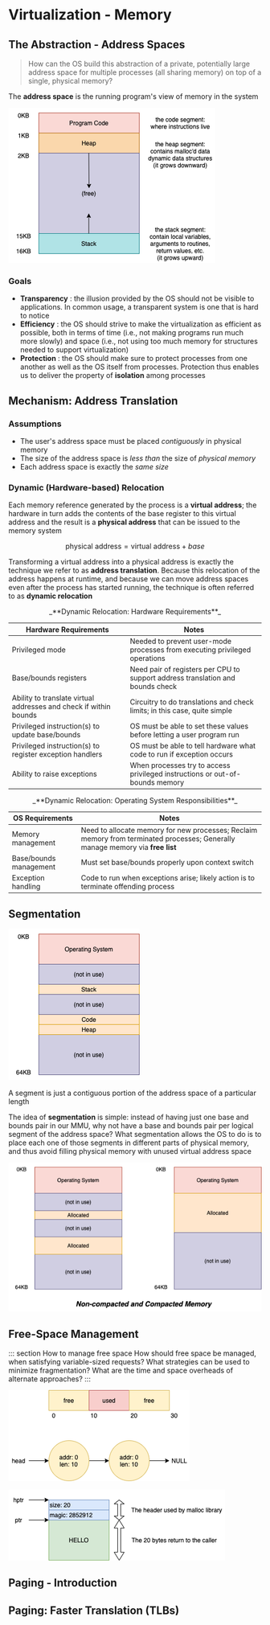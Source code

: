 # Virtualization - Memory

## The Abstraction - Address Spaces
> How can the OS build this abstraction of a private, potentially large address space for multiple processes (all sharing memory) on top of a single, physical memory?

The **address space** is the running program's view of memory in the system

![An example address space](./drawio/an-example-address-space.drawio.png)

### Goals
+ **Transparency** : the illusion provided by the OS should not be visible to applications. In common usage, a transparent system is one that is hard to notice
+ **Efficiency** : the OS should strive to make the virtualization as efficient as possible, both in terms of time (i.e., not making programs run much more slowly) and space (i.e., not using too much memory for structures needed to support virtualization)
+ **Protection** : the OS should make sure to protect processes from one another as well as the OS itself from processes. Protection thus enables us to deliver the property of **isolation** among processes

## Mechanism: Address Translation

### Assumptions
+ The user's address space must be placed _contiguously_ in physical memory
+ The size of the address space is _less than_ the size of _physical memory_
+ Each address space is exactly the _same size_

### Dynamic (Hardware-based) Relocation

Each memory reference generated by the process is a **virtual address**; the hardware in turn adds the contents of the base register to this virtual address and the result is a **physical address** that can be issued to the memory system

$$\text{physical address}=\text{virtual address}+base$$

Transforming a virtual address into a physical address is exactly the technique we refer to as **address translation**. Because this relocation of the address happens at runtime, and because we can move address spaces even after the process has started running, the technique is often referred to as **dynamic relocation**

<center>_**Dynamic Relocation: Hardware Requirements**_</center>

| Hardware Requirements | Notes |
| -- | -- | 
| Privileged mode | Needed to prevent user-mode processes from executing privileged operations |
| Base/bounds registers | Need pair of registers per CPU to support address translation and bounds check |
| Ability to translate virtual addresses and check if within bounds | Circuitry to do translations and check limits; in this case, quite simple |
| Privileged instruction(s) to update base/bounds | OS must be able to set these values before letting a user program run |
| Privileged instruction(s) to register exception handlers | OS must be able to tell hardware what code to run if exception occurs |
| Ability to raise exceptions | When processes try to access privileged instructions or out-of-bounds memory |


<center>_**Dynamic Relocation: Operating System Responsibilities**_</center>

| OS Requirements | Notes |
| -- | -- |
| Memory management | Need to allocate memory for new processes; Reclaim memory from terminated processes; Generally manage memory via **free list** |
| Base/bounds management | Must set base/bounds properly upon context switch |
| Exception handling | Code to run when exceptions arise; likely action is to terminate offending process |

## Segmentation

![Placing Segments In Physical Memory](./drawio/segmentation-physical-memory.drawio.png)

A segment is just a contiguous portion of the address space of a particular length

The idea of **segmentation** is simple: instead of having just one base and bounds pair in our MMU, why not have a base and bounds pair per logical segment of the address space?  What segmentation allows the OS to do is to place each one of those segments in different parts of physical memory, and thus avoid filling physical memory with unused virtual address space

![Non-compacted and Compacted Memory](./drawio/compacted.drawio.png)

## Free-Space Management
::: section How to manage free space
How should free space be managed, when satisfying variable-sized requests? What strategies can be used to minimize fragmentation? What are the time and space overheads of alternate approaches?
:::

![free list](./drawio/free-list.drawio.png)

![a allocated region plus header](./drawio/allocated-region.drawio.png)

## Paging - Introduction


## Paging: Faster Translation (TLBs)